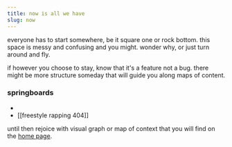 ```yaml
---
title: now is all we have
slug: now
---
```


everyone has to start somewhere, be it square one or rock bottom. this space is messy and confusing and you might. wonder why, or just turn around and fly.

if however you choose to stay, know that it's a feature not a bug. there might be more structure someday that will guide you along maps of content.

### springboards
-
- [[freestyle rapping 404]]

until then rejoice with visual graph or map of context that you will find on the [home page](https://reddy2go.com). 